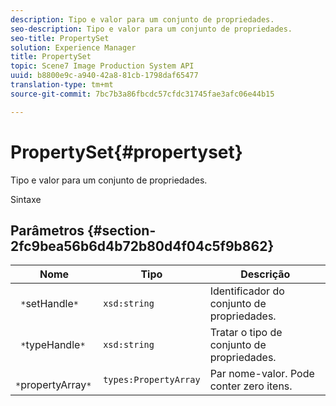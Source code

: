 ```yaml
---
description: Tipo e valor para um conjunto de propriedades.
seo-description: Tipo e valor para um conjunto de propriedades.
seo-title: PropertySet
solution: Experience Manager
title: PropertySet
topic: Scene7 Image Production System API
uuid: b8800e9c-a940-42a8-81cb-1798daf65477
translation-type: tm+mt
source-git-commit: 7bc7b3a86fbcdc57cfdc31745fae3afc06e44b15

---
```



# PropertySet{#propertyset}

Tipo e valor para um conjunto de propriedades.

Sintaxe

## Parâmetros {#section-2fc9bea56b6d4b72b80d4f04c5f9b862}

| Nome | Tipo | Descrição |
|---|---|---|
| ` *`setHandle`*` | `xsd:string` | Identificador do conjunto de propriedades. |
| ` *`typeHandle`*` | `xsd:string` | Tratar o tipo de conjunto de propriedades. |
| ` *`propertyArray`*` | `types:PropertyArray` | Par nome-valor. Pode conter zero itens. |

